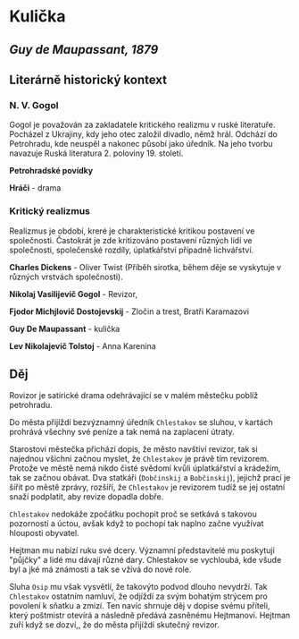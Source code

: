 # Kulička
## _Guy de Maupassant, 1879_

## Literárně historický kontext

### N. V. Gogol 
Gogol je považován za zakladatele kritického realizmu v ruské literatuře. Pocházel z Ukrajiny, kdy jeho otec založil divadlo, němž hrál. Odchází do Petrohradu, kde neuspěl a nakonec působí jako úředník. Na jeho tvorbu navazuje Ruská literatura 2. poloviny 19. století.

__Petrohradské povídky__

__Hráči__ - drama

### Kritický realizmus

Realizmus je období, kreré je charakteristické kritikou postavení ve společnosti. Častokrát je zde kritizováno postavení různých lidí ve společnosti, společenské rozdíly, úplatkářství případně lichvářství.

__Charles Dickens__ - Oliver Twist (Příběh sirotka, během děje se vyskytuje v různých vrstvách společnosti).

__Nikolaj Vasilijevič Gogol__ - Revizor, 

__Fjodor Michjlovič Dostojevskij__ - Zločin a trest, Bratři Karamazovi

__Guy De Maupassant__ - kulička

__Lev Nikolajevič Tolstoj__ - Anna Karenina

## Děj 

Rovizor je satirické drama odehrávající se v malém městečku poblíž petrohradu.

Do města přijíždí bezvýznamný úředník `Chlestakov` se sluhou, v kartách prohrává všechny své peníze a tak nemá na zaplacení útraty. 

Starostovi městečka přichází dopis, že město navštíví revizor, tak si najednou všichni začnou myslet, že `Chlestakov` je právě tím revizorem. Protože ve městě nemá nikdo čisté svědomí kvůli úplatkářství a krádežím, tak se začnou obávat. Dva statkáři (`Dobčinskij` a `Bobčinskij`), jejichž prací je šířit po městě zprávy, rozšíří, že `Chlestakov` je revizorem tudíž se jej ostatní snaží podplatit, aby revize dopadla dobře.

`Chlestakov` nedokáže zpočátku pochopit proč se setkává s takovou pozorností a úctou, avšak když to pochopí tak naplno začne využívat hlouposti obyvatel. 

Hejtman mu nabízí ruku své dcery. Významní představitelé mu poskytují "půjčky" a lidé mu dávají různé dary. Chlestakov se vychloubá, kde všude byl a jké má známosti a tak se vžívá do nové role.

Sluha `Osip` mu však vysvětlí, že takovýto podvod dlouho nevydrží. Tak `Chlestakov` ostatním namluví, že odjíždí za svým bohatým strýcem pro povolení k sňatku a zmizí. Ten navíc shrnuje děj v dopise svému příteli, který poštmistr otevírá a následně předává zasněnému Hejtmanovi. Hejtman zuří když se dozví,, že do města přijíždí skutečný revizor.